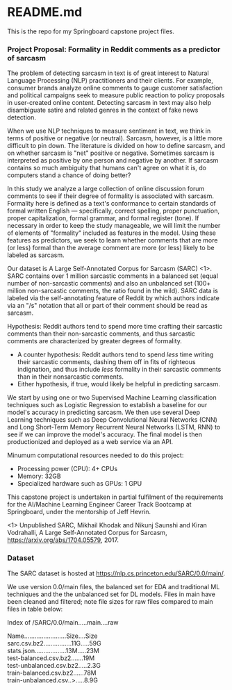 # README.md

This is the repo for my Springboard capstone project files.

### Project Proposal: Formality in Reddit comments as a predictor of sarcasm
The problem of detecting sarcasm in text is of great interest to Natural Language Processing (NLP) practitioners and their clients. For example, consumer brands analyze online comments to gauge customer satisfaction and political campaigns seek to measure public reaction to policy proposals in user-created online content. Detecting sarcasm in text may also help disambiguate satire and related genres in the context of fake news detection.

When we use NLP techniques to measure sentiment in text, we think in terms of positive or negative (or neutral). Sarcasm, however, is a little more difficult to pin down. The literature is divided on how to define sarcasm, and on whether sarcasm is "net" positive or negative. Sometimes sarcasm is interpreted as positive by one person and negative by another. If sarcasm contains so much ambiguity that humans can't agree on what it is, do computers stand a chance of doing better?

In this study we analyze a large collection of online discussion forum comments to see if their degree of formality is associated with sarcasm. Formality here is defined as a text's conformance to certain standards of formal written English — specifically, correct spelling, proper punctuation, proper capitalization, formal grammar, and formal register (tone). If necessary in order to keep the study manageable, we will limit the number of elements of "formality" included as features in the model. Using these features as predictors, we seek to learn whether comments that are more (or less) formal than the average comment are more (or less) likely to be labeled as sarcasm.

Our dataset is A Large Self-Annotated Corpus for Sarcasm (SARC) <1>. SARC contains over 1 million sarcastic comments in a balanced set (equal number of non-sarcastic comments) and also an unbalanced set (100+ million non-sarcastic comments, the ratio found in the wild). SARC data is labeled via the self-annotating feature of Reddit by which authors indicate via an "/s" notation that all or part of their comment should be read as sarcasm.

Hypothesis: Reddit authors tend to spend more time crafting their sarcastic comments than their non-sarcastic comments, and thus sarcastic comments are characterized by greater degrees of formality.
- A counter hypothesis: Reddit authors tend to spend _less_ time writing their sarcastic comments, dashing them off in fits of righteous indignation, and thus include _less_ formality in their sarcastic comments than in their nonsarcastic comments.
- Either hypothesis, if true, would likely be helpful in predicting sarcasm.

We start by using one or two Supervised Machine Learning classification techniques such as Logistic Regression to establish a baseline for our model's accuracy in predicting sarcasm. We then use several Deep Learning techniques such as Deep Convolutional Neural Networks (CNN) and Long Short-Term Memory Recurrent Neural Networks (LSTM, RNN) to see if we can improve the model's accuracy. The final model is then productionized and deployed as a web service via an API.

Minumum computational resources needed to do this project: 

- Processing power (CPU): 4+ CPUs
- Memory: 32GB
- Specialized hardware such as GPUs: 1 GPU


This capstone project is undertaken in partial fulfilment of the requirements for the AI/Machine Learning Engineer Career Track Bootcamp at Springboard, under the mentorship of Jeff Hevrin.


<1> Unpublished SARC, Mikhail Khodak and Nikunj Saunshi and Kiran Vodrahalli, A Large Self-Annotated Corpus for Sarcasm, https://arxiv.org/abs/1704.05579, 2017.


### Dataset
The SARC dataset is hosted at https://nlp.cs.princeton.edu/SARC/0.0/main/.

We use version 0.0/main files, the balanced set for EDA and traditional ML techniques and the the unbalanced set for DL models. Files in main have been cleaned and filtered; note file sizes for raw files compared to main files in table below:

Index of /SARC/0.0/main.....main....raw  

Name........................Size....Size  
sarc.csv.bz2................11G.....59G  
stats.json..................13M.....23M  
test-balanced.csv.bz2.......19M	 
test-unbalanced.csv.bz2.....2.3G  	
train-balanced.csv.bz2......78M  
train-unbalanced.csv..>.....8.9G  	
